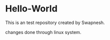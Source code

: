 Hello-World
===========

This is an test repository created by Swapnesh.

changes done through linux system.
